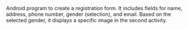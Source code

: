 Android program to create a registration form. 
It includes fields for name, address, phone number, gender (selection), and email.
Based on the selected gender, it displays a specific image in the second activity.
